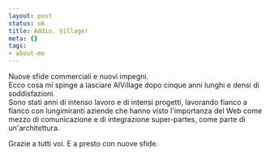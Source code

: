 ```yaml
--- 
layout: post
status: ok
title: Addio, Village!
meta: {}
tags: 
- about-me
---
```

Nuove sfide commerciali e nuovi impegni.  
Ecco cosa mi spinge a lasciare AlVillage dopo cinque anni lunghi e densi di soddisfazioni.  
Sono stati anni di intenso lavoro e di intensi progetti, lavorando fianco a fianco con lungimiranti aziende che hanno visto l'importanza del Web come mezzo di comunicazione e di integrazione super-partes, come parte di un'architettura.  
  
Grazie a tutti voi. E a presto con nuove sfide.


